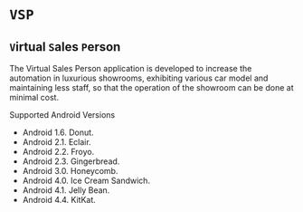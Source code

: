 # `VSP`
## `V`irtual `S`ales `P`erson  
The Virtual Sales Person application is developed to increase the automation in luxurious showrooms, exhibiting various car model and maintaining less staff, so that the operation of the showroom can be done at minimal cost.



Supported Android Versions
- Android 1.6. Donut.
- Android 2.1. Eclair.
- Android 2.2. Froyo.
- Android 2.3. Gingerbread.
- Android 3.0. Honeycomb.
- Android 4.0. Ice Cream Sandwich.
- Android 4.1. Jelly Bean.
- Android 4.4. KitKat.
